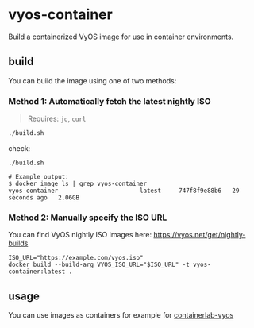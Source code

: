 # vyos-container
Build a containerized VyOS image for use in container environments.

## build
You can build the image using one of two methods:

### Method 1: Automatically fetch the latest nightly ISO

> Requires: `jq`, `curl`

```bash
./build.sh
```
check:
```
./build.sh

# Example output:
$ docker image ls | grep vyos-container
vyos-container                       latest     747f8f9e88b6   29 seconds ago   2.06GB
```

### Method 2: Manually specify the ISO URL

You can find VyOS nightly ISO images here: https://vyos.net/get/nightly-builds
```
ISO_URL="https://example.com/vyos.iso"
docker build --build-arg VYOS_ISO_URL="$ISO_URL" -t vyos-container:latest .
```

## usage
You can use images as containers for example for [containerlab-vyos](https://github.com/sever-sever/containerlab-vyos)
